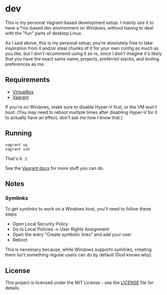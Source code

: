 # dev

This is my personal Vagrant-based development setup. I mainly use it to have a \*nix-based dev environment on Windows, without having to deal with the "fun" parts of desktop Linux.

As I said above, this is my personal setup; you're absolutely free to take inspiration from it and/or steal chunks of it for your own config as much as you like, but I don't recommend using it as-is, since I don't imagine it's likely that you have the exact same name, projects, preferred stacks, and tooling preferences as me.

## Requirements

- [VirtualBox](https://www.virtualbox.org/)
- [Vagrant](https://www.vagrantup.com/)

If you're on Windows, make sure to disable Hyper-V first, or the VM won't boot. (You may need to reboot multiple times after disabling Hyper-V for it to actually have an effect; don't ask me how I know that.)

## Running

```
vagrant up
vagrant ssh
```

That's it. :)

See the [Vagrant docs](https://www.vagrantup.com/docs/index.html) for more stuff you can do.

## Notes

### Symlinks

To get symlinks to work on a Windows host, you'll need to follow these steps:

- Open Local Security Policy
- Go to Local Policies -> User Rights Assignment
- Open the entry "Create symbolic links" and add your user
- Reboot

This is necessary because, while Windows supports symlinks, creating them isn't something regular users can do by default (God knows why).

## License

This project is licensed under the MIT License - see the [LICENSE](LICENSE)
file for details.
